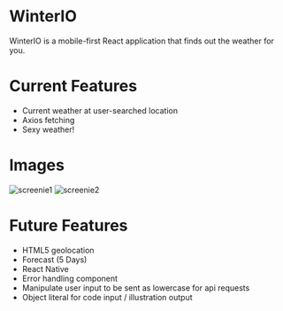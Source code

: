 # WinterIO

WinterIO is a mobile-first React application that finds out the weather for you.

# Current Features

- Current weather at user-searched location
- Axios fetching
- Sexy weather!

# Images

![screenie1](https://nikotomad.github.io/WinterIO/screenshots/home.png)
![screenie2](https://nikotomad.github.io/WinterIO/screenshots/searched.png)

# Future Features

- HTML5 geolocation
- Forecast (5 Days)
- React Native
- Error handling component
- Manipulate user input to be sent as lowercase for api requests
- Object literal for code input / illustration output
